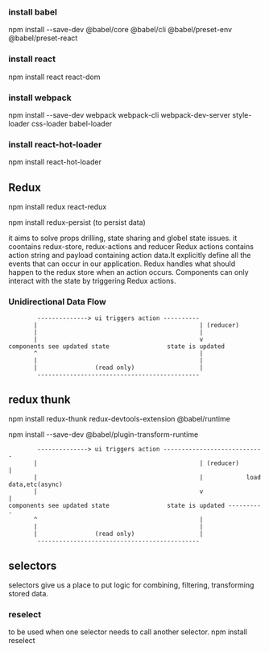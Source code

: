### install babel

npm install --save-dev @babel/core @babel/cli @babel/preset-env @babel/preset-react

### install react

npm install react react-dom

### install webpack

npm install --save-dev webpack webpack-cli webpack-dev-server style-loader css-loader babel-loader

### install react-hot-loader

npm install react-hot-loader

## Redux

npm install redux react-redux

npm install redux-persist (to persist data)

it aims to solve props drilling, state sharing and globel state issues.
it coontains redux-store, redux-actions and reducer
Redux actions contains action string and payload containing action data.It explicitly define all the events that can occur in our application.
Redux handles what should happen to the redux store when an action occurs.
Components can only interact with the state by triggering Redux actions.

### Unidirectional Data Flow

            --------------> ui triggers action ----------
           |                                             | (reducer)
           |                                             |
           |                                             v
    components see updated state                state is updated
           ^                                             |
           |                                             |
           |                (read only)                  |
            ---------------------------------------------

## redux thunk

npm install redux-thunk redux-devtools-extension @babel/runtime

npm install --save-dev @babel/plugin-transform-runtime

            --------------> ui triggers action ----------------------------
           |                                             | (reducer)       |
           |                                             |            load data,etc(async)
           |                                             v                 |
    components see updated state                state is updated ----------
           ^                                             |
           |                                             |
           |                (read only)                  |
            ---------------------------------------------

## selectors

selectors give us a place to put logic for combining, filtering, transforming stored data.

### reselect

to be used when one selector needs to call another selector.
npm install reselect
